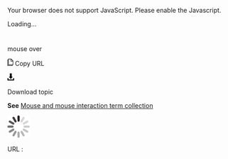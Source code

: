 Your browser does not support JavaScript. Please enable the Javascript.

Loading...

# 

mouse over

![Copy URL](mouse-over_files/Copy.png)
Copy URL

![Download](mouse-over_files/Download.png)

Download topic

**See** [Mouse and mouse interaction term collection](https://worldready.cloudapp.net/Styleguide/Read?id=2700&topicid=29013)

![In progress](mouse-over_files/activity-large.gif)

URL :
